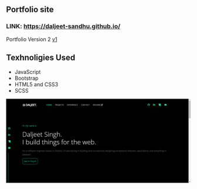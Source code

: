 ## Portfolio site 

### LINK: https://daljeet-sandhu.github.io/

Portfolio Version 2  [v1](https://github.com/Daljeet-sandhu/Portfolio-v1)

## Texhnoligies Used
* JavaScript
* Bootstrap
* HTML5 and CSS3
* SCSS

![picture alt](./img/screenshot.png)
